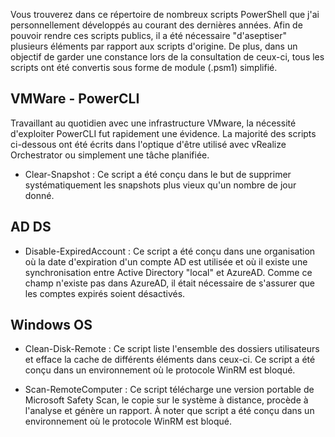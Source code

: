 Vous trouverez dans ce répertoire de nombreux scripts PowerShell que j'ai personnellement développés au courant des dernières années. Afin de pouvoir rendre ces 
scripts publics, il a été nécessaire "d'aseptiser" plusieurs éléments par rapport aux scripts d'origine. De plus, dans un objectif de garder une constance lors 
de la consultation de ceux-ci, tous les scripts ont été convertis sous forme de module (.psm1) simplifié.


VMWare - PowerCLI
-------------
Travaillant au quotidien avec une infrastructure VMware, la nécessité d'exploiter PowerCLI fut rapidement une évidence. La majorité des scripts ci-dessous ont été 
écrits dans l'optique d'être utilisé avec vRealize Orchestrator ou simplement une tâche planifiée.

- Clear-Snapshot : Ce script a été conçu dans le but de supprimer systématiquement les snapshots plus vieux qu'un nombre de jour donné.

AD DS 
-------------
- Disable-ExpiredAccount : Ce script a été conçu dans une organisation où la date d'expiration d'un compte AD est utilisée et où il existe une synchronisation entre Active Directory "local" et AzureAD. Comme ce champ n'existe pas dans AzureAD, il était nécessaire de s'assurer que les comptes expirés soient désactivés.

Windows OS
-------------
- Clean-Disk-Remote : Ce script liste l'ensemble des dossiers utilisateurs et efface la cache de différents éléments dans ceux-ci. Ce script a été conçu dans un environnement où le protocole WinRM est bloqué.

- Scan-RemoteComputer : Ce script télécharge une version portable de Microsoft Safety Scan, le copie sur le système à distance, procède à l'analyse et génère un rapport. À noter que script a été conçu dans un environnement où le protocole WinRM est bloqué. 
